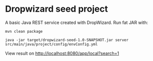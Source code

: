 Dropwizard seed project
=======================

A basic Java REST service created with DropWizard. Run fat JAR with:

```
mvn clean package

java -jar target/dropwizard-seed-1.0-SNAPSHOT.jar server src/main/java/project/config/envConfig.yml
```

View result on [http://localhost:8080/app/local?search=1](http://localhost:8080/app/local?search=1)
